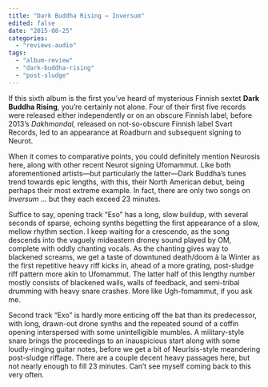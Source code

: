 ```yaml
---
title: "Dark Buddha Rising – Inversum"
edited: false
date: "2015-08-25"
categories:
  - "reviews-audio"
tags:
  - "album-review"
  - "dark-buddha-rising"
  - "post-sludge"
---
```


If this sixth album is the first you’ve heard of mysterious Finnish sextet **Dark Buddha Rising**, you’re certainly not alone. Four of their first five records were released either independently or on an obscure Finnish label, before 2013’s _Dakhmandal,_ released on not-so-obscure Finnish label Svart Records, led to an appearance at Roadburn and subsequent signing to Neurot.

When it comes to comparative points, you could definitely mention Neurosis here, along with other recent Neurot signing Ufomammut. Like both aforementioned artists—but particularly the latter—Dark Buddha’s tunes trend towards epic lengths, with this, their North American debut, being perhaps their most extreme example. In fact, there are only two songs on _Inversum_ … but they each exceed 23 minutes.

Suffice to say, opening track “Eso” has a long, slow buildup, with several seconds of sparse, echoing synths begetting the first appearance of a slow, mellow rhythm section. I keep waiting for a crescendo, as the song descends into the vaguely mideastern droney sound played by OM, complete with oddly chanting vocals. As the chanting gives way to blackened screams, we get a taste of downtuned death/doom à la Winter as the first repetitive heavy riff kicks in, ahead of a more grating, post-sludge riff pattern more akin to Ufomammut. The latter half of this lengthy number mostly consists of blackened wails, walls of feedback, and semi-tribal drumming with heavy snare crashes. More like Ugh-fomammut, if you ask me.

Second track “Exo” is hardly more enticing off the bat than its predecessor, with long, drawn-out drone synths and the repeated sound of a coffin opening interspersed with some unintelligible mumbles. A military-style snare brings the proceedings to an inauspicious start along with some loudly-ringing guitar notes, before we get a bit of NeurIsis-style meandering post-sludge riffage. There are a couple decent heavy passages here, but not nearly enough to fill 23 minutes. Can’t see myself coming back to this very often.
